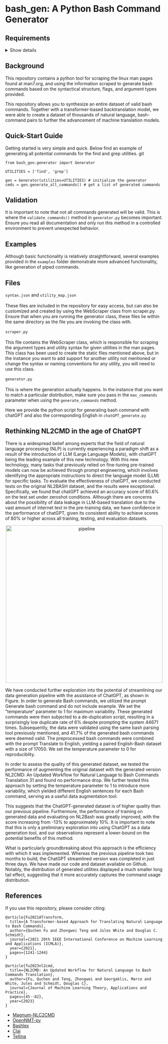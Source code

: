 # bash_gen: A Python Bash Command Generator

## Requirements
<details><summary>Show details</summary>
<p>

* beautifulsoup4==4.7.1
* json5==0.9.5

</p>
</details>

## Background
This repository contains a python tool for scraping the linux man pages found at man7.org, and using the information scraped to generate bash commands based on the syntactical structure, flags, and argument types provided.

This repository allows you to synthesize an entire dataset of valid bash commands. Together with a transformer-based backtranslation model, we were able to create a dataset of thousands of natural language, bash-command pairs to further the advancement of machine translation models.

## Quick-Start Guide

Getting started is very simple and quick. Below find an example of generating all potential commands for the find and grep utilities. 
git
```
from bash_gen.generator import Generator

UTILITIES = ['find', 'grep']

gen = Generator(utilities=UTILITIES) # initialize the generator
cmds = gen.generate_all_commands() # get a list of generated commands
```

## Validation

It is important to note that not all commands generated will be valid. This is where the `validate_commands()` method in `generator.py` becomes important. Ensure you read all documentation and only run this method in a controlled environment to prevent unexpected behavior.

## Examples

Although basic functionality is relatively straightforward, several examples provided in the `examples` folder demonstrate more advanced functionality, like generation of piped commands.

## Files

`syntax.json` and `utility_map.json`
<br><br>
These files are included in the repository for easy access, but can also be customized and created by using the WebScraper class from scraper.py. Ensure that when you are running the generator class, these files lie within the same directory as the file you are invoking the class with.
<br><br>
`scraper.py`
<br><br>
This file contains the WebScraper class, which is responsible for scraping the argument types and utility syntax for given utilities in the man pages. This class has been used to create the static files mentioned above, but in the instance you want to add support for another utility not mentioned or change the syntax or naming conventions for any utility, you will need to use this class.
<br><br>
`generator.py`
<br><br>
This is where the generation actually happens. In the instance that you want to match a particular distribution, make sure you pass in the `max_commands` parameter when using the `generate_commands` method.

Here we provide the python script for generating bash command with chatGPT and also the corresponding English in `chatGPT_generate.py`

## Rethinking NL2CMD in the age of ChatGPT 

There is a widespread belief among experts that the field of natural language processing (NLP) is currently experiencing a paradigm shift as a result of the introduction of LLM (Large Language Models), with chatGPT being the leading example of this new technology. With this new technology, many tasks that previously relied on fine-tuning pre-trained models can now be achieved through prompt engineering, which involves identifying the appropriate instructions to direct the language model (LLM) for specific tasks. To evaluate the effectiveness of chatGPT, we conducted tests on the original NL2BASH dataset, and the results were exceptional. Specifically, we found that chatGPT achieved an accuracy score of 80.6% on the test set under zeroshot conditions. Although there are concerns about the possibility of data leakage in LLM-based translation due to the vast amount of internet text in the pre-training data, we have confidence in the performance of chatGPT, given its consistent ability to achieve scores of 80% or higher across all training, testing, and evaluation datasets. 

<p align="center">
<img width="500" alt="pipeline" src="https://user-images.githubusercontent.com/31392274/223152672-4704ed94-83d1-4ff2-93d2-14dab48ab748.png">
</p>

We have conducted further exploration into the potential of streamlining our data generation pipeline with the assistance of ChatGPT, as shown in Figure. In order to generate Bash commands, we utilized the prompt Generate bash command and do not include example. We set the ”temperature” parameter to 1 for maximum variability. These generated commands were then subjected to a de-duplication script, resulting in a surprisingly low duplicate rate of 6% despite prompting the system 44671 times. Subsequently, the data were validated using the same bash parsing tool previously mentioned, and 41.7% of the generated bash commands were deemed valid. The preprocessed bash commands were combined with the prompt Translate to English, yielding a paired English-Bash dataset with a size of 17050. We set the temperature parameter to 0 for reproduciblity. 

In order to assess the quality of this generated dataset, we tested the performance of augmenting the original dataset with the generated version NL2CMD: An Updated Workflow for Natural Language to Bash Commands Translation 31 and found no performance drop. We further tested this approach by setting the temperature parameter to 1 to introduce more variability, which yielded different English sentences for each Bash command, serving as a useful data augmentation tool. 

This suggests that the ChatGPT-generated dataset is of higher quality than our previous pipeline. Furthermore, the performance of training on generated data and evaluating on NL2Bash was greatly improved, with the score increasing from -13% to approximately 10%. It is important to note that this is only a preliminary exploration into using ChatGPT as a data generation tool, and our observations represent a lower-bound on the potential benefits of this method. 

What is particularly groundbreaking about this approach is the efficiency with which it was implemented. Whereas the previous pipeline took two months to build, the ChatGPT streamlined version was completed in just three days. We have made our code and dataset available on Github. Notably, the distribution of generated utilities displayed a much smaller long tail effect, suggesting that it more accurately captures the command usage distribution.

## References

If you use this repository, please consider citing:

```
@article{Fu2021ATransform,
  title={A Transformer-based Approach for Translating Natural Language to Bash Commands},
  author={Quchen Fu and Zhongwei Teng and Jules White and Douglas C. Schmidt},
  journal={2021 20th IEEE International Conference on Machine Learning and Applications (ICMLA)},
  year={2021},
  pages={1241-1244}
}
```
```
@article{fu2023nl2cmd,
  title={NL2CMD: An Updated Workflow for Natural Language to Bash Commands Translation},
  author={Fu, Quchen and Teng, Zhongwei and Georgaklis, Marco and White, Jules and Schmidt, Douglas C},
  journal={Journal of Machine Learning Theory, Applications and Practice},
  pages={45--82},
  year={2023}
}
```

* [Magnum-NLC2CMD](https://github.com/magnumresearchgroup/Magnum-NLC2CMD)
* [OpenNMT-py](https://github.com/OpenNMT/OpenNMT-py)
* [Bashlex](https://github.com/idank/bashlex)
* [Clai](https://github.com/IBM/clai)
* [Tellina](https://github.com/TellinaTool/nl2bash)
